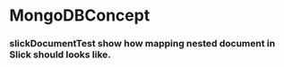 # MongoDBConcept

### slickDocumentTest show how mapping nested document in Slick should looks like. 
